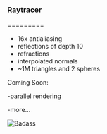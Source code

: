 ### Raytracer
=========
- 16x antialiasing
- reflections of depth 10
- refractions
- interpolated normals
- ~1M triangles and 2 spheres


Coming Soon:

-parallel rendering

-more...

![Badass](http://i.imgur.com/y2abqpF.png "Badass")
